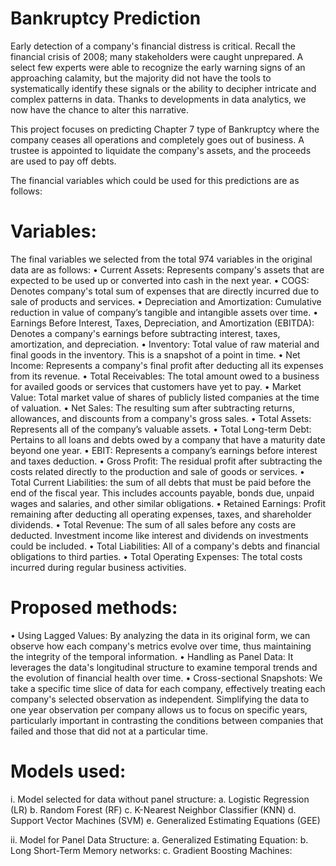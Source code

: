 # Bankruptcy Prediction
Early detection of a company's financial distress is critical. Recall the financial crisis of 2008; many stakeholders were caught unprepared. A select few experts were able to recognize the early warning signs of an approaching calamity, but the majority did not have the tools to systematically identify these signals or the ability to decipher intricate and complex patterns in data. Thanks to developments in data analytics, we now have the chance to alter this narrative.

This project focuses on predicting Chapter 7 type of Bankruptcy where the company ceases all operations and completely goes out of business. A trustee is appointed to liquidate the company's assets, and the proceeds are used to pay off debts.

The financial variables which could be used for this predictions are as follows:

# Variables:
The final variables we selected from the total 974 variables in the original data are as follows:
• Current Assets: Represents company's assets that are expected to be used up or converted into cash in the next year.
• COGS: Denotes company's total sum of expenses that are directly incurred due to sale of products and services.
• Depreciation and Amortization: Cumulative reduction in value of company’s tangible and intangible assets over time.
• Earnings Before Interest, Taxes, Depreciation, and Amortization (EBITDA): Denotes a company's earnings before subtracting interest, taxes, amortization, and depreciation.
• Inventory: Total value of raw material and final goods in the inventory. This is a snapshot of a point in time.
• Net Income: Represents a company's final profit after deducting all its expenses from its revenue.
• Total Receivables: The total amount owed to a business for availed goods or services that customers have yet to pay.
• Market Value: Total market value of shares of publicly listed companies at the time of valuation.
• Net Sales: The resulting sum after subtracting returns, allowances, and discounts from a company's gross sales.
• Total Assets: Represents all of the company’s valuable assets.
• Total Long-term Debt: Pertains to all loans and debts owed by a company that have a maturity date beyond one year.
• EBIT: Represents a company’s earnings before interest and taxes deduction.
• Gross Profit: The residual profit after subtracting the costs related directly to the production and sale of goods or services.
• Total Current Liabilities: the sum of all debts that must be paid before the end of the fiscal year. This includes accounts payable, bonds due, unpaid wages and salaries, and other similar obligations.
• Retained Earnings: Profit remaining after deducting all operating expenses, taxes, and shareholder dividends.
• Total Revenue: The sum of all sales before any costs are deducted. Investment income like interest and dividends on investments could be included.
• Total Liabilities: All of a company's debts and financial obligations to third parties.
• Total Operating Expenses: The total costs incurred during regular business activities.

# Proposed methods:
• Using Lagged Values: By analyzing the data in its original form, we can observe how each company's metrics evolve over time, thus maintaining the integrity of the temporal information.
• Handling as Panel Data: It leverages the data's longitudinal structure to examine temporal trends and the evolution of financial health over time.
• Cross-sectional Snapshots: We take a specific time slice of data for each company, effectively treating each company's selected observation as independent. Simplifying the data to one year observation per company allows us to focus on specific years, particularly important in contrasting the conditions between companies that failed and those that did not at a particular time.

# Models used:
i. Model selected for data without panel structure:
  a. Logistic Regression (LR)
  b. Random Forest (RF)
  c. K-Nearest Neighbor Classifier (KNN)
  d. Support Vector Machines (SVM)
  e. Generalized Estimating Equations (GEE)

ii. Model for Panel Data Structure:
  a. Generalized Estimating Equation:
  b. Long Short-Term Memory networks:
  c. Gradient Boosting Machines:
